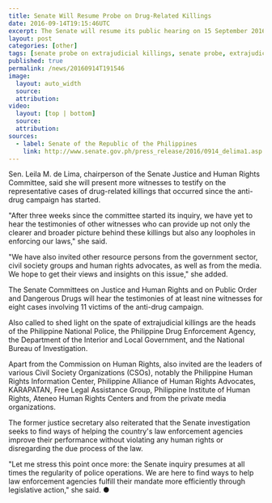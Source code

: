 ```yaml
---
title: Senate Will Resume Probe on Drug-Related Killings
date: 2016-09-14T19:15:46UTC
excerpt: The Senate will resume its public hearing on 15 September 2016 regarding the continued rise of extrajudicial killings and summary executions carried out in the government's all-out campaign against illegal drugs in the country.
layout: post
categories: [other]
tags: [senate probe on extrajudicial killings, senate probe, extrajudicial killing, ejk]
published: true
permalink: /news/20160914T191546
image:
  layout: auto_width
  source: 
  attribution: 
video:
  layout: [top | bottom]
  source: 
  attribution: 
sources:
  - label: Senate of the Republic of the Philippines
    link: http://www.senate.gov.ph/press_release/2016/0914_delima1.asp
---
```


Sen. Leila M. de Lima, chairperson of the Senate Justice and Human Rights Committee, said she will present more witnesses to testify on the representative cases of drug-related killings that occurred since the anti-drug campaign has started.

"After three weeks since the committee started its inquiry, we have yet to hear the testimonies of other witnesses who can provide up not only the clearer and broader picture behind these killings but also any loopholes in enforcing our laws," she said.

"We have also invited other resource persons from the government sector, civil society groups and human rights advocates, as well as from the media. We hope to get their views and insights on this issue," she added.

The Senate Committees on Justice and Human Rights and on Public Order and Dangerous Drugs will hear the testimonies of at least nine witnesses for eight cases involving 11 victims of the anti-drug campaign.

Also called to shed light on the spate of extrajudicial killings are the heads of the Philippine National Police, the Philippine Drug Enforcement Agency, the Department of the Interior and Local Government, and the National Bureau of Investigation.

Apart from the Commission on Human Rights, also invited are the leaders of various Civil Society Organizations (CSOs), notably the Philippine Human Rights Information Center, Philippine Alliance of Human Rights Advocates, KARAPATAN, Free Legal Assistance Group, Philippine Institute of Human Rights, Ateneo Human Rights Centers and from the private media organizations.

The former justice secretary also reiterated that the Senate investigation seeks to find ways of helping the country's law enforcement agencies improve their performance without violating any human rights or disregarding the due process of the law.

"Let me stress this point once more: the Senate inquiry presumes at all times the regularity of police operations. We are here to find ways to help law enforcement agencies fulfill their mandate more efficiently through legislative action," she said.
&#x25cf;
